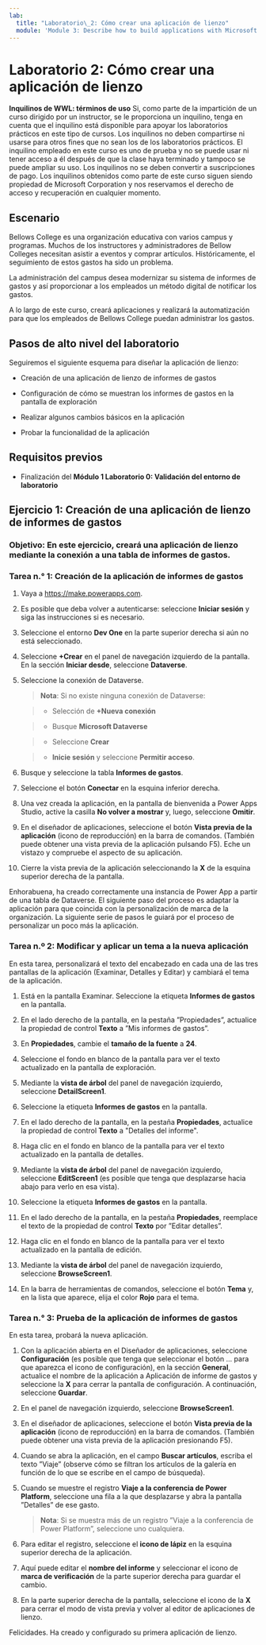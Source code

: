 ```yaml
---
lab:
  title: "Laboratorio\_2: Cómo crear una aplicación de lienzo"
  module: 'Module 3: Describe how to build applications with Microsoft Power Apps'
---
```


# Laboratorio 2: Cómo crear una aplicación de lienzo

**Inquilinos de WWL: términos de uso** Si, como parte de la impartición de un curso dirigido por un instructor, se le proporciona un inquilino, tenga en cuenta que el inquilino está disponible para apoyar los laboratorios prácticos en este tipo de cursos. Los inquilinos no deben compartirse ni usarse para otros fines que no sean los de los laboratorios prácticos. El inquilino empleado en este curso es uno de prueba y no se puede usar ni tener acceso a él después de que la clase haya terminado y tampoco se puede ampliar su uso. Los inquilinos no se deben convertir a suscripciones de pago. Los inquilinos obtenidos como parte de este curso siguen siendo propiedad de Microsoft Corporation y nos reservamos el derecho de acceso y recuperación en cualquier momento. 

## Escenario

Bellows College es una organización educativa con varios campus y programas. Muchos de los instructores y administradores de Bellow Colleges necesitan asistir a eventos y comprar artículos. Históricamente, el seguimiento de estos gastos ha sido un problema. 

La administración del campus desea modernizar su sistema de informes de gastos y así proporcionar a los empleados un método digital de notificar los gastos. 

A lo largo de este curso, creará aplicaciones y realizará la automatización para que los empleados de Bellows College puedan administrar los gastos. 


## Pasos de alto nivel del laboratorio

Seguiremos el siguiente esquema para diseñar la aplicación de lienzo:

- Creación de una aplicación de lienzo de informes de gastos 

- Configuración de cómo se muestran los informes de gastos en la pantalla de exploración

- Realizar algunos cambios básicos en la aplicación

- Probar la funcionalidad de la aplicación

## Requisitos previos

- Finalización del **Módulo 1 Laboratorio 0: Validación del entorno de laboratorio**

## Ejercicio 1: Creación de una aplicación de lienzo de informes de gastos

### Objetivo: En este ejercicio, creará una aplicación de lienzo mediante la conexión a una tabla de informes de gastos.

### Tarea n.° 1: Creación de la aplicación de informes de gastos

1. Vaya a https://make.powerapps.com.

1. Es posible que deba volver a autenticarse: seleccione **Iniciar sesión** y siga las instrucciones si es necesario.

1. Seleccione el entorno **Dev One** en la parte superior derecha si aún no está seleccionado.

1. Seleccione **+Crear** en el panel de navegación izquierdo de la pantalla. En la sección **Iniciar desde**, seleccione **Dataverse**.

1. Seleccione la conexión de Dataverse.

    >**Nota**: Si no existe ninguna conexión de Dataverse:

    >   - Selección de **+Nueva conexión**

    >   - Busque **Microsoft Dataverse**

    >   - Seleccione **Crear**

    >   - **Inicie sesión** y seleccione **Permitir acceso**.

1. Busque y seleccione la tabla **Informes de gastos**.

1. Seleccione el botón **Conectar** en la esquina inferior derecha.

1. Una vez creada la aplicación, en la pantalla de bienvenida a Power Apps Studio, active la casilla **No volver a mostrar** y, luego, seleccione **Omitir**.

1. En el diseñador de aplicaciones, seleccione el botón **Vista previa de la aplicación** (icono de reproducción) en la barra de comandos. (También puede obtener una vista previa de la aplicación pulsando F5). Eche un vistazo y compruebe el aspecto de su aplicación.

1. Cierre la vista previa de la aplicación seleccionando la **X** de la esquina superior derecha de la pantalla.

Enhorabuena, ha creado correctamente una instancia de Power App a partir de una tabla de Dataverse. El siguiente paso del proceso es adaptar la aplicación para que coincida con la personalización de marca de la organización. La siguiente serie de pasos le guiará por el proceso de personalizar un poco más la aplicación.

### Tarea n.º 2: Modificar y aplicar un tema a la nueva aplicación

En esta tarea, personalizará el texto del encabezado en cada una de las tres pantallas de la aplicación (Examinar, Detalles y Editar) y cambiará el tema de la aplicación.

1. Está en la pantalla Examinar. Seleccione la etiqueta **Informes de gastos** en la pantalla.

1. En el lado derecho de la pantalla, en la pestaña ”Propiedades”, actualice la propiedad de control **Texto** a ”Mis informes de gastos”.

1. En **Propiedades**, cambie el **tamaño de la fuente** a **24**.

1. Seleccione el fondo en blanco de la pantalla para ver el texto actualizado en la pantalla de exploración.

1. Mediante la **vista de árbol** del panel de navegación izquierdo, seleccione **DetailScreen1**.

1. Seleccione la etiqueta **Informes de gastos** en la pantalla.

1. En el lado derecho de la pantalla, en la pestaña **Propiedades**, actualice la propiedad de control **Texto** a "Detalles del informe".

1. Haga clic en el fondo en blanco de la pantalla para ver el texto actualizado en la pantalla de detalles.

1. Mediante la **vista de árbol** del panel de navegación izquierdo, seleccione **EditScreen1** (es posible que tenga que desplazarse hacia abajo para verlo en esa vista).

1. Seleccione la etiqueta **Informes de gastos** en la pantalla.

1. En el lado derecho de la pantalla, en la pestaña **Propiedades**, reemplace el texto de la propiedad de control **Texto** por ”Editar detalles”.

1. Haga clic en el fondo en blanco de la pantalla para ver el texto actualizado en la pantalla de edición.

1. Mediante la **vista de árbol** del panel de navegación izquierdo, seleccione **BrowseScreen1**.

1. En la barra de herramientas de comandos, seleccione el botón **Tema** y, en la lista que aparece, elija el color **Rojo** para el tema.

### Tarea n.° 3: Prueba de la aplicación de informes de gastos

En esta tarea, probará la nueva aplicación.

1. Con la aplicación abierta en el Diseñador de aplicaciones, seleccione **Configuración** (es posible que tenga que seleccionar el botón ... para que aparezca el icono de configuración), en la sección **General**, actualice el nombre de la aplicación a Aplicación de informe de gastos y seleccione la **X** para cerrar la pantalla de configuración. A continuación, seleccione **Guardar**.

1. En el panel de navegación izquierdo, seleccione **BrowseScreen1**.

1. En el diseñador de aplicaciones, seleccione el botón **Vista previa de la aplicación** (icono de reproducción) en la barra de comandos. (También puede obtener una vista previa de la aplicación presionando F5).

1. Cuando se abra la aplicación, en el campo **Buscar artículos**, escriba el texto ”Viaje” (observe cómo se filtran los artículos de la galería en función de lo que se escribe en el campo de búsqueda).

1. Cuando se muestre el registro **Viaje a la conferencia de Power Platform**, seleccione una fila a la que desplazarse y abra la pantalla ”Detalles” de ese gasto.
 
    >**Nota**: Si se muestra más de un registro ”Viaje a la conferencia de Power Platform”, seleccione uno cualquiera.

1. Para editar el registro, seleccione el **icono de lápiz** en la esquina superior derecha de la aplicación.

1. Aquí puede editar el **nombre del informe** y seleccionar el icono de **marca de verificación** de la parte superior derecha para guardar el cambio.

1. En la parte superior derecha de la pantalla, seleccione el icono de la **X** para cerrar el modo de vista previa y volver al editor de aplicaciones de lienzo.

Felicidades. Ha creado y configurado su primera aplicación de lienzo.

 
